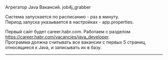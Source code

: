 Агрегатор Java Вакансий.
job4j_grabber

Система запускается по расписанию - раз в минуту.  
Период запуска указывается в настройках - app.properties. 

Первый сайт будет career.habr.com. 
Работаем с разделом https://career.habr.com/vacancies/java_developer.  
Программа должна считывать все вакансии c первых 5 страниц, 
относящиеся к Java, и записывать их в базу.

**********************************************************